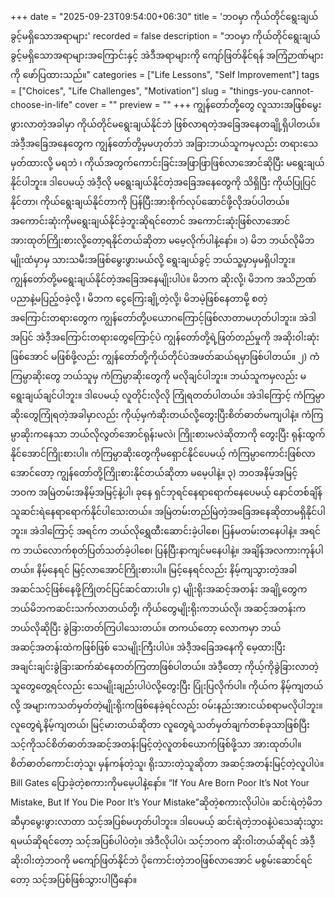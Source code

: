 +++
date = "2025-09-23T09:54:00+06:30"
title = 'ဘဝမှာ ကိုယ်တိုင်ရွေးချယ်ခွင့်မရှိသောအရာများ'
recorded = false
description = "ဘဝမှာ ကိုယ်တိုင်ရွေးချယ်ခွင့်မရှိသောအရာများအကြောင်းနှင့် အဲဒီအရာများကို ကျော်ဖြတ်နိုင်ရန် အကြံဉာဏ်များကို ဖော်ပြထားသည်။"
categories = ["Life Lessons", "Self Improvement"]
tags = ["Choices", "Life Challenges", "Motivation"]
slug = "things-you-cannot-choose-in-life"
cover = ""
preview = ""
+++
ကျွန်တော်တို့တွေ လူသားအဖြစ်မွေးဖွားလာတဲ့အခါမှာ ကိုယ်တိုင်မရွေးချယ်နိုင်ဘဲ ဖြစ်လာရတဲ့အခြေအနေတချို့ရှိပါတယ်။ အဲဒီ့အခြေအနေတွေက ကျွန်တော်တို့မှမဟုတ်ဘဲ အခြားဘယ်သူကမှလည်း တရားသေမှတ်ထားလို့ မရဘဲ ၊ ကိုယ်အတွက်ကောင်းခြင်းအဖြာဖြာဖြစ်လာအောင်ဆိုပြီး မရွေးချယ်နိုင်ပါဘူး။ ဒါပေမယ့် အဲဒီ့လို မရွေးချယ်နိုင်တဲ့အခြေအနေတွေကို သိရှိပြီး ကိုယ်ပြုပြင်နိုင်တာ၊ ကိုယ်ရွေးချယ်နိုင်တာကို ပြန်ပြီးအားစိုက်လုပ်ဆောင်ဖို့လိုအပ်ပါတယ်။ အကောင်းဆုံးကိုမရွေးချယ်နိုင်ခဲ့ဘူးဆိုရင်တောင် အကောင်းဆုံးဖြစ်လာအောင် အားထုတ်ကြိုးစားလို့တော့ရနိုင်တယ်ဆိုတာ မမေ့လိုက်ပါနဲ့နော်။
၁) မိဘ
ဘယ်လိုမိဘမျိုးထံမှာမှ သားသမီးအဖြစ်မွေးဖွားမယ်လို့ ရွေးချယ်ခွင့် ဘယ်သူ့မှာမှမရှိပါဘူး။ ကျွန်တော်တို့မရွေးချယ်နိုင်တဲ့အခြေအနေမျိုးပါပဲ။ မိဘက ဆိုးလို့၊ မိဘက အသိဉာဏ်ပညာနဲ့မပြည့်ဝခဲ့လို့ ၊ မိဘက ငွေကြေးချို့တဲ့လို့၊ မိဘမဲ့ဖြစ်နေတာမို့ စတဲ့အကြောင်းတရားတွေက ကျွန်တော်တို့ပယောဂကြောင့်ဖြစ်လာတာမဟုတ်ပါဘူး။ အဲဒါအပြင် အဲဒီ့အကြောင်းတရားတွေကြောင့်ပဲ ကျွန်တော်တို့ရဲ့ဖြတ်တည်မှုကို အဆိုးဝါးဆုံးဖြစ်အောင် မဖြစ်ဖို့လည်း ကျွန်တော်တို့ကိုယ်တိုင်ပဲအဖတ်ဆယ်ရမှာဖြစ်ပါတယ်။
၂) ကံကြမ္ပာဆိုးတွေ
ဘယ်သူမှ ကံကြမ္ပာဆိုးတွေကို မလိုချင်ပါဘူး။ ဘယ်သူကမှလည်း မရွေးချယ်ချင်ပါဘူး။ ဒါပေမယ့် လူတိုင်းလိုလို ကြုံရတတ်ပါတယ်။ အဲဒါကြောင့် ကံကြမ္ပာဆိုးတွေကြုံရတဲ့အခါမှာလည်း ကိုယ့်မှကံဆိုးတယ်လို့တွေးပြီးစိတ်ဓာတ်မကျပါနဲ့။ ကံကြမ္ပာဆိုးကနေသာ ဘယ်လိုလွတ်အောင်ရုန်းမလဲ၊ ကြိုးစားမလဲဆိုတာကို တွေးပြီး ရုန်းထွက်နိုင်အောင်ကြိုးစားပါ။ ကံကြမ္ပာဆိုးတွေကိုမရှောင်နိုင်ပေမယ့် ကံကြမ္ပာကောင်းဖြစ်လာအောင်တော့ ကျွန်တော်တို့ကြိုးစားနိုင်တယ်ဆိုတာ မမေ့ပါနဲ့။
၃) ဘဝအနိမ့်အမြင့်
ဘဝက အမြဲတမ်းအနိမ့်အမြင့်နဲ့ပါ၊ ခုနေ ရှင်ဘုရင်နေရာရောက်နေပေမယ့် နောင်တစ်ချိန် သူဆင်းရဲနေရာရောက်နိုင်ပါသေးတယ်။ အမြဲတမ်းတည်မြဲတဲ့အခြေအနေဆိုတာမရှိနိုင်ပါဘူး။ အဲဒါကြောင့် အရင်က ဘယ်လိုရွှေထီးဆောင်းခဲ့ပါစေ၊ ပြန်မတမ်းတနေပါနဲ့။ အရင်က ဘယ်လောက်စုတ်ပြတ်သတ်ခဲ့ပါစေ၊ ပြန်ပြီးနာကျင်မနေပါနဲ့။ အချိန်အလကားကုန်ပါတယ်။ နိမ့်နေရင် မြင့်လာအောင်ကြိုးစားပါ။ မြင့်နေရင်လည်း နိမ့်ကျသွားတဲ့အခါ အဆင်သင့်ဖြစ်နေဖို့ကြိုတင်ပြင်ဆင်ထားပါ။
၄) မျိုးရိုးအဆင့်အတန်း
အချို့တွေက ဘယ်မိဘကဆင်းသက်လာတယ်တို့၊ ကိုယ်တွေမျိုးရိုးကဘယ်လို၊ အဆင့်အတန်းကဘယ်လိုဆိုပြီး ခွဲခြားတတ်ကြပါသေးတယ်။ တကယ်တော့ လောကမှာ ဘယ်အဆင့်အတန်းထဲကဖြစ်ဖြစ် သေမျိုးကြီးပါပဲ။ အဲဒီ့အခြေအနေကို မေ့ထားပြီး အချင်းချင်းခွဲခြားဆက်ဆံနေတတ်ကြတာဖြစ်ပါတယ်။ အဲဒီ့တော့ ကိုယ့်ကိုခွဲခြားလာတဲ့သူတွေတွေ့ရင်လည်း သေမျိုးချည်းပါပဲလို့တွေးပြီး ပြုံးပြလိုက်ပါ။ ကိုယ်က နိမ့်ကျတယ်လို့ အများကသတ်မှတ်တဲ့မျိုးရိုးကဖြစ်နေခဲ့ရင်လည်း ဝမ်းနည်းအားငယ်စရာမလိုပါဘူး။ လူတွေရဲ့နိမ့်ကျတယ်၊ မြင့်မားတယ်ဆိုတာ လူတွေရဲ့သတ်မှတ်ချက်တစ်ခုသာဖြစ်ပြီး သင့်ကိုသင်စိတ်ဓာတ်အဆင့်အတန်းမြင့်တဲ့လူတစ်ယောက်ဖြစ်ဖို့သာ အားထုတ်ပါ။ စိတ်ဓာတ်ကောင်းတဲ့သူ၊ မှန်ကန်တဲ့သူ၊ ရိုးသားတဲ့သူဆိုတာ အဆင့်အတန်းမြင့်တဲ့လူပါပဲ။
Bill Gates ပြောခဲ့တဲ့စကားကိုမမေ့ပါနဲ့နော်။ “If You Are Born Poor It’s Not Your Mistake, But If You Die Poor It’s Your Mistake”ဆိုတဲ့စကားလိုပါပဲ။ ဆင်းရဲတဲ့မိဘဆီမှာမွေးဖွားလာတာ သင့်အပြစ်မဟုတ်ပါဘူး။ ဒါပေမယ့် ဆင်းရဲတဲ့ဘဝနဲ့ပဲသေဆုံးသွားရမယ်ဆိုရင်တော့ သင့်အပြစ်ပါပဲတဲ့။ အဲဒီလိုပါပဲ၊ သင့်ဘဝက ဆိုးဝါးတယ်ဆိုရင် အဲဒီ့ဆိုးဝါးတဲ့ဘဝကို မကျော်ဖြတ်နိုင်ဘဲ ပိုကောင်းတဲ့ဘဝဖြစ်လာအောင် မစွမ်းဆောင်ရင်တော့ သင့်အပြစ်ဖြစ်သွားပါပြီနော်။ 